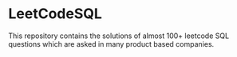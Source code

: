 # LeetCodeSQL

This repository contains the solutions of almost 100+ leetcode SQL questions which are asked in many product 
based companies.
